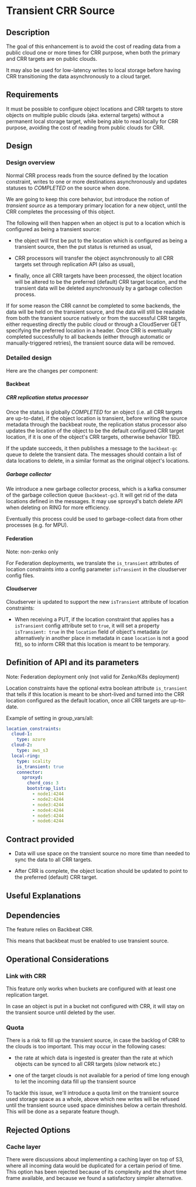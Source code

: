 # Transient CRR Source

## Description

The goal of this enhancement is to avoid the cost of reading data from
a public cloud one or more times for CRR purpose, when both the
primary and CRR targets are on public clouds.

It may also be used for low-latency writes to local storage before
having CRR transitioning the data asynchronously to a cloud target.

## Requirements

It must be possible to configure object locations and CRR targets to
store objects on multiple public clouds (aka. external targets)
without a permanent local storage target, while being able to read
locally for CRR purpose, avoiding the cost of reading from public
clouds for CRR.

## Design

### Design overview

Normal CRR process reads from the source defined by the location
constraint, writes to one or more destinations asynchronously and
updates statuses to *COMPLETED* on the source when done.

We are going to keep this core behavior, but introduce the notion of
*transient source* as a temporary primary location for a new object,
until the CRR completes the processing of this object.

The following will then happen when an object is put to a location
which is configured as being a transient source:

* the object will first be put to the location which is configured as
  being a transient source, then the put status is returned as usual,

* CRR processors will transfer the object asynchronously to all CRR
  targets set through replication API (also as usual),

* finally, once all CRR targets have been processed, the object
  location will be altered to be the preferred (default) CRR target
  location, and the transient data will be deleted asynchronously by a
  garbage collection process.

If for some reason the CRR cannot be completed to some backends, the
data will be held on the transient source, and the data will still be
readable from both the transient source natively or from the
successful CRR targets, either requesting directly the public cloud or
through a CloudServer GET specifying the preferred location in a
header. Once CRR is eventually completed successfully to all backends
(either through automatic or manually-triggered retries), the
transient source data will be removed.

### Detailed design

Here are the changes per component:

#### Backbeat

##### CRR replication status processor

Once the status is globally *COMPLETED* for an object (i.e. all CRR
targets are up-to-date), if the object location is transient, before
writing the source metadata through the backbeat route, the
replication status processor also updates the location of the object
to be the default configured CRR target location, if it is one of the
object's CRR targets, otherwise behavior TBD.

If the update succeeds, it then publishes a message to the
`backbeat-gc` queue to delete the transient data. The messages
should contain a list of data locations to delete, in a similar format
as the original object's locations.

##### Garbage collector

We introduce a new garbage collector process, which is a kafka
consumer of the garbage collection queue (`backbeat-gc`). It will get
rid of the data locations defined in the messages. It may use
sproxyd's batch delete API when deleting on RING for more efficiency.

Eventually this process could be used to garbage-collect data from
other processes (e.g. for MPU).

#### Federation

Note: non-zenko only

For Federation deployments, we translate the `is_transient` attributes
of location constraints into a config parameter `isTransient` in the
cloudserver config files.

#### Cloudserver

Cloudserver is updated to support the new `isTransient` attribute of
location constraints:

* When receiving a PUT, if the location constraint that applies has a
  `isTransient` config attribute set to `true`, it will set a property
  `isTransient: true` in the `location` field of object's metadata (or
  alternatively in another place in metadata in case `location` is not
  a good fit), so to inform CRR that this location is meant to be
  temporary.

## Definition of API and its parameters

Note: Federation deployment only (not valid for Zenko/K8s deployment)

Location constraints have the optional extra boolean attribute
`is_transient` that tells if this location is meant to be short-lived
and turned into the CRR location configured as the default location,
once all CRR targets are up-to-date.

Example of setting in group_vars/all:

```yaml
location_constraints:
  cloud-1:
    type: azure
  cloud-2:
    type: aws_s3
  local-ring:
    type: scality
    is_transient: true
    connector:
      sproxyd:
        chord_cos: 3
        bootstrap_list:
          - node1:4244
          - node2:4244
          - node3:4244
          - node4:4244
          - node5:4244
          - node6:4244
```

## Contract provided

* Data will use space on the transient source no more time than needed
  to sync the data to all CRR targets.

* After CRR is complete, the object location should be updated to
  point to the preferred (default) CRR target.

## Useful Explanations

## Dependencies

The feature relies on Backbeat CRR.

This means that backbeat must be enabled to use transient source.

## Operational Considerations

### Link with CRR

This feature only works when buckets are configured with at least one
replication target.

In case an object is put in a bucket not configured with CRR, it will
stay on the transient source until deleted by the user.

### Quota

There is a risk to fill up the transient source, in case the backlog
of CRR to the clouds is too important. This may occur in the following
cases:

* the rate at which data is ingested is greater than the rate at which
  objects can be synced to all CRR targets (slow network etc.)

* one of the target clouds is not available for a period of time long
  enough to let the incoming data fill up the transient source

To tackle this issue, we'll introduce a quota limit on the transient
source used storage space as a whole, above which new writes will be
refused until the transient source used space diminishes below a
certain threshold. This will be done as a separate feature though.

## Rejected Options

### Cache layer

There were discussions about implementing a caching layer on top of
S3, where all incoming data would be duplicated for a certain period
of time. This option has been rejected because of its complexity and
the short time frame available, and because we found a satisfactory
simpler alternative.
